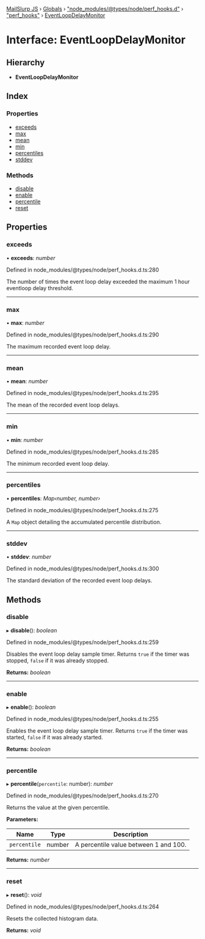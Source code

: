 [MailSlurp JS](../README.md) › [Globals](../globals.md) › ["node_modules/@types/node/perf_hooks.d"](../modules/_node_modules__types_node_perf_hooks_d_.md) › ["perf_hooks"](../modules/_node_modules__types_node_perf_hooks_d_._perf_hooks_.md) › [EventLoopDelayMonitor](_node_modules__types_node_perf_hooks_d_._perf_hooks_.eventloopdelaymonitor.md)

# Interface: EventLoopDelayMonitor

## Hierarchy

* **EventLoopDelayMonitor**

## Index

### Properties

* [exceeds](_node_modules__types_node_perf_hooks_d_._perf_hooks_.eventloopdelaymonitor.md#exceeds)
* [max](_node_modules__types_node_perf_hooks_d_._perf_hooks_.eventloopdelaymonitor.md#max)
* [mean](_node_modules__types_node_perf_hooks_d_._perf_hooks_.eventloopdelaymonitor.md#mean)
* [min](_node_modules__types_node_perf_hooks_d_._perf_hooks_.eventloopdelaymonitor.md#min)
* [percentiles](_node_modules__types_node_perf_hooks_d_._perf_hooks_.eventloopdelaymonitor.md#percentiles)
* [stddev](_node_modules__types_node_perf_hooks_d_._perf_hooks_.eventloopdelaymonitor.md#stddev)

### Methods

* [disable](_node_modules__types_node_perf_hooks_d_._perf_hooks_.eventloopdelaymonitor.md#disable)
* [enable](_node_modules__types_node_perf_hooks_d_._perf_hooks_.eventloopdelaymonitor.md#enable)
* [percentile](_node_modules__types_node_perf_hooks_d_._perf_hooks_.eventloopdelaymonitor.md#percentile)
* [reset](_node_modules__types_node_perf_hooks_d_._perf_hooks_.eventloopdelaymonitor.md#reset)

## Properties

###  exceeds

• **exceeds**: *number*

Defined in node_modules/@types/node/perf_hooks.d.ts:280

The number of times the event loop delay exceeded the maximum 1 hour eventloop delay threshold.

___

###  max

• **max**: *number*

Defined in node_modules/@types/node/perf_hooks.d.ts:290

The maximum recorded event loop delay.

___

###  mean

• **mean**: *number*

Defined in node_modules/@types/node/perf_hooks.d.ts:295

The mean of the recorded event loop delays.

___

###  min

• **min**: *number*

Defined in node_modules/@types/node/perf_hooks.d.ts:285

The minimum recorded event loop delay.

___

###  percentiles

• **percentiles**: *Map‹number, number›*

Defined in node_modules/@types/node/perf_hooks.d.ts:275

A `Map` object detailing the accumulated percentile distribution.

___

###  stddev

• **stddev**: *number*

Defined in node_modules/@types/node/perf_hooks.d.ts:300

The standard deviation of the recorded event loop delays.

## Methods

###  disable

▸ **disable**(): *boolean*

Defined in node_modules/@types/node/perf_hooks.d.ts:259

Disables the event loop delay sample timer. Returns `true` if the timer was stopped, `false` if it was already stopped.

**Returns:** *boolean*

___

###  enable

▸ **enable**(): *boolean*

Defined in node_modules/@types/node/perf_hooks.d.ts:255

Enables the event loop delay sample timer. Returns `true` if the timer was started, `false` if it was already started.

**Returns:** *boolean*

___

###  percentile

▸ **percentile**(`percentile`: number): *number*

Defined in node_modules/@types/node/perf_hooks.d.ts:270

Returns the value at the given percentile.

**Parameters:**

Name | Type | Description |
------ | ------ | ------ |
`percentile` | number | A percentile value between 1 and 100.  |

**Returns:** *number*

___

###  reset

▸ **reset**(): *void*

Defined in node_modules/@types/node/perf_hooks.d.ts:264

Resets the collected histogram data.

**Returns:** *void*

